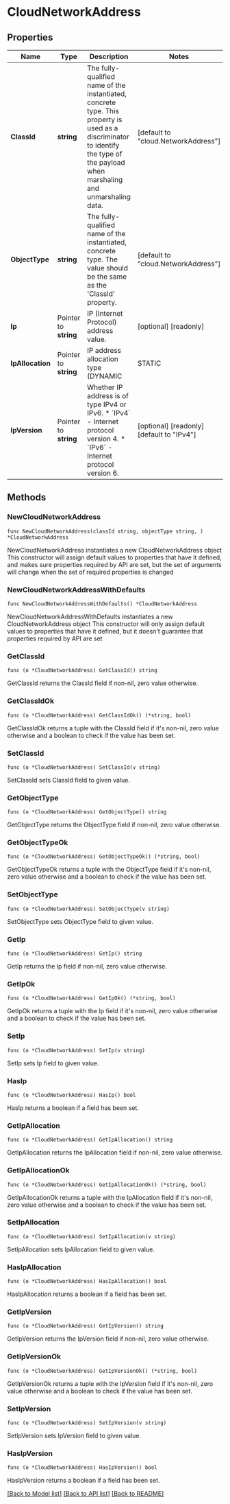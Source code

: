 # CloudNetworkAddress

## Properties

Name | Type | Description | Notes
------------ | ------------- | ------------- | -------------
**ClassId** | **string** | The fully-qualified name of the instantiated, concrete type. This property is used as a discriminator to identify the type of the payload when marshaling and unmarshaling data. | [default to "cloud.NetworkAddress"]
**ObjectType** | **string** | The fully-qualified name of the instantiated, concrete type. The value should be the same as the &#39;ClassId&#39; property. | [default to "cloud.NetworkAddress"]
**Ip** | Pointer to **string** | IP (Internet Protocol) address value. | [optional] [readonly] 
**IpAllocation** | Pointer to **string** | IP address allocation type (DYNAMIC | STATIC | IPAM_CALLOUT | PRE_ALLOCATE). * &#x60;Dynamic&#x60; - IP address allocation type is dynamic. * &#x60;Static&#x60; - IP address allocation type is static. * &#x60;IpamCallout&#x60; - IP address is assigned with the results of callout scripts execution. * &#x60;PreAllocate&#x60; - IP address allocation type is PreAllocate . | [optional] [readonly] [default to "Dynamic"]
**IpVersion** | Pointer to **string** | Whether IP address is of type IPv4 or IPv6. * &#x60;IPv4&#x60; - Internet protocol version 4. * &#x60;IPv6&#x60; - Internet protocol version 6. | [optional] [readonly] [default to "IPv4"]

## Methods

### NewCloudNetworkAddress

`func NewCloudNetworkAddress(classId string, objectType string, ) *CloudNetworkAddress`

NewCloudNetworkAddress instantiates a new CloudNetworkAddress object
This constructor will assign default values to properties that have it defined,
and makes sure properties required by API are set, but the set of arguments
will change when the set of required properties is changed

### NewCloudNetworkAddressWithDefaults

`func NewCloudNetworkAddressWithDefaults() *CloudNetworkAddress`

NewCloudNetworkAddressWithDefaults instantiates a new CloudNetworkAddress object
This constructor will only assign default values to properties that have it defined,
but it doesn't guarantee that properties required by API are set

### GetClassId

`func (o *CloudNetworkAddress) GetClassId() string`

GetClassId returns the ClassId field if non-nil, zero value otherwise.

### GetClassIdOk

`func (o *CloudNetworkAddress) GetClassIdOk() (*string, bool)`

GetClassIdOk returns a tuple with the ClassId field if it's non-nil, zero value otherwise
and a boolean to check if the value has been set.

### SetClassId

`func (o *CloudNetworkAddress) SetClassId(v string)`

SetClassId sets ClassId field to given value.


### GetObjectType

`func (o *CloudNetworkAddress) GetObjectType() string`

GetObjectType returns the ObjectType field if non-nil, zero value otherwise.

### GetObjectTypeOk

`func (o *CloudNetworkAddress) GetObjectTypeOk() (*string, bool)`

GetObjectTypeOk returns a tuple with the ObjectType field if it's non-nil, zero value otherwise
and a boolean to check if the value has been set.

### SetObjectType

`func (o *CloudNetworkAddress) SetObjectType(v string)`

SetObjectType sets ObjectType field to given value.


### GetIp

`func (o *CloudNetworkAddress) GetIp() string`

GetIp returns the Ip field if non-nil, zero value otherwise.

### GetIpOk

`func (o *CloudNetworkAddress) GetIpOk() (*string, bool)`

GetIpOk returns a tuple with the Ip field if it's non-nil, zero value otherwise
and a boolean to check if the value has been set.

### SetIp

`func (o *CloudNetworkAddress) SetIp(v string)`

SetIp sets Ip field to given value.

### HasIp

`func (o *CloudNetworkAddress) HasIp() bool`

HasIp returns a boolean if a field has been set.

### GetIpAllocation

`func (o *CloudNetworkAddress) GetIpAllocation() string`

GetIpAllocation returns the IpAllocation field if non-nil, zero value otherwise.

### GetIpAllocationOk

`func (o *CloudNetworkAddress) GetIpAllocationOk() (*string, bool)`

GetIpAllocationOk returns a tuple with the IpAllocation field if it's non-nil, zero value otherwise
and a boolean to check if the value has been set.

### SetIpAllocation

`func (o *CloudNetworkAddress) SetIpAllocation(v string)`

SetIpAllocation sets IpAllocation field to given value.

### HasIpAllocation

`func (o *CloudNetworkAddress) HasIpAllocation() bool`

HasIpAllocation returns a boolean if a field has been set.

### GetIpVersion

`func (o *CloudNetworkAddress) GetIpVersion() string`

GetIpVersion returns the IpVersion field if non-nil, zero value otherwise.

### GetIpVersionOk

`func (o *CloudNetworkAddress) GetIpVersionOk() (*string, bool)`

GetIpVersionOk returns a tuple with the IpVersion field if it's non-nil, zero value otherwise
and a boolean to check if the value has been set.

### SetIpVersion

`func (o *CloudNetworkAddress) SetIpVersion(v string)`

SetIpVersion sets IpVersion field to given value.

### HasIpVersion

`func (o *CloudNetworkAddress) HasIpVersion() bool`

HasIpVersion returns a boolean if a field has been set.


[[Back to Model list]](../README.md#documentation-for-models) [[Back to API list]](../README.md#documentation-for-api-endpoints) [[Back to README]](../README.md)


